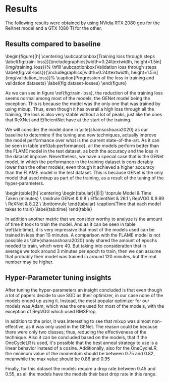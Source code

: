 # Results

<!-- TODO: Update validation with new stuff -->

The following results were obtained by using NVidia RTX 2080 gpu for the ReXnet model and a GTX 1080 TI for the other.

## Results compared to baseline

\begin{figure}[h]
\centering
\subcaptionbox{Training loss through steps \label{fig:train-loss}}{\includegraphics[width=0.24\textwidth, height=1.5in]{img/training_loss}}%
\hfill
\subcaptionbox{Validation loss through steps \label{fig:val-loss}}{\includegraphics[width=0.24\textwidth, height=1.5in]{img/validation_loss}}%
\caption{Progression of the loss in training and validation datasets}
\label{fig:dataset-losses}
\end{figure}

As we can see in figure \ref{fig:train-loss}, the reduction of the training loss seems normal among most of the models, the GENet model being the exception. This is because the model was the only one that was trained by using mixup. Thus, even though it has overall a high loss through all the training, the loss is also very stable without a lot of peaks, just like the ones that ReXNet and EfficientNet have at the start of the training.

We will consider the model done in \cite{shamsoshoara2020} as our baseline to determine if the tuning and new techniques, actually improve the model performance over what is the current state-of-the-art. As it can be seen in table \ref{tab:performance}, all the models perform better than the FLAME model in the test dataset, as both the accuracy and the loss in the dataset improve. Nevertheless, we have a special case that is the GENet model, in which the performance in the training dataset is considerably lower than the other models, even though it achieved a higher accuracy than the FLAME model in the test dataset. This is because GENet is the only model that used mixup as part of the training, as a result of the tuning of the hyper-parameters.

\begin{table}[h]
\centering
\begin{tabular}{|l|l|}
\toprule
Model & Time Taken (minutes) \\
\midrule
GENet & 9.8 \\
EfficientNet & 26.1 \\
RepVGG & 9.89 \\
ReXNet & 8.22 \\
\bottomrule
\end{tabular}
\caption{Time that each model takes to train}
\label{tab:time}
\end{table}

In addition another metric that we consider worthy to analyze is the amount of time it took to train the model. And as it can be seen in table \ref{tab:time}, it is very impressive that most of the models used can be trained in less than 10 minutes. A comparison with the FLAME model is not possible as \cite{shamsoshoara2020} only shared the amount of epochs needed to train, which were 40. But taking into consideration that in average we took around 3 minutes per epoch to train, then we can assume that probably their model was trained in around 120 minutes, but the real number may be higher.

## Hyper-Parameter tuning insights

After tuning the hyper-parameters an insight concluded is that even though a lot of papers decide to use SGD as their optimizer, in our case none of the models ended up using it. Instead, the most popular optimizer for our models was Adam, which was the one used for most of the models, with the exception of RepVGG which used RMSProp.

In addition to the prior, it was interesting to see that mixup was almost non-effective, as it was only used in the GENet. The reason could be because there were only two classes; thus, reducing the effectiveness of the technique. Also it can be concluded based on the models, that if the OneCycleLR is used, it's possible that the best anneal strategy to use is a linear behavior instead of a cosine. Additionally, also for the OneCycleLR, the minimum value of the momentum should be between 0.75 and 0.82, meanwhile the max value should be 0.86 and 0.95

Finally, for this dataset the models require a drop rate between 0.45 and 0.55, as all the models have the models their best drop rate in this range.
